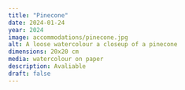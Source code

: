 ```yaml
---
title: "Pinecone"
date: 2024-01-24
year: 2024
image: accommodations/pinecone.jpg
alt: A loose watercolour a closeup of a pinecone
dimensions: 20x20 cm
media: watercolour on paper
description: Avaliable
draft: false
---
```


